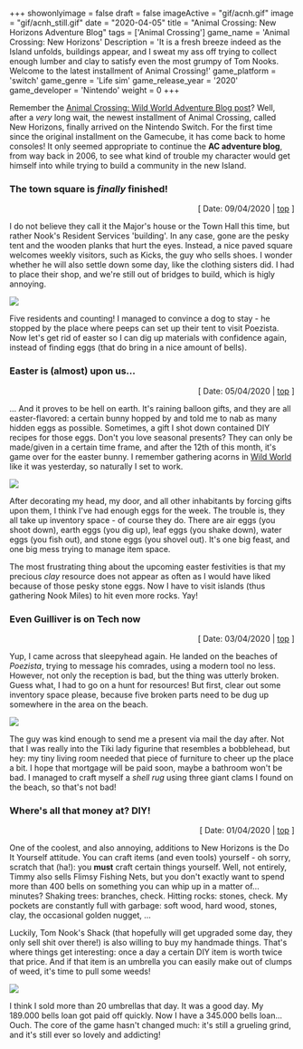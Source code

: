 +++
showonlyimage = false
draft = false
imageActive = "gif/acnh.gif"
image = "gif/acnh_still.gif"
date = "2020-04-05"
title = "Animal Crossing: New Horizons Adventure Blog"
tags = ['Animal Crossing']
game_name = 'Animal Crossing: New Horizons'
Description = 'It is a fresh breeze indeed as the Island unfolds, buildings appear, and I sweat my ass off trying to collect enough lumber and clay to satisfy even the most grumpy of Tom Nooks. Welcome to the latest installment of Animal Crossing!'
game_platform = 'switch'
game_genre = 'Life sim'
game_release_year = '2020'
game_developer = 'Nintendo'
weight = 0
+++

Remember the [Animal Crossing: Wild World Adventure Blog post](/articles/animalcrossing-wildworld/)? Well, after a _very_ long wait, the newest installment of Animal Crossing, called New Horizons, finally arrived on the Nintendo Switch. For the first time since the original installment on the Gamecube, it has come back to home consoles! It only seemed appropriate to continue the **AC adventure blog**, from way back in 2006, to see what kind of trouble my character would get himself into while trying to build a community in the new Island. 

### The town square is _finally_ finished!

<div style="text-align: right;">[ Date: 09/04/2020 | <a href="#top">top</a> ]</div>

I do not believe they call it the Major's house or the Town Hall this time, but rather Nook's Resident Services 'building'. In any case, gone are the pesky tent and the wooden planks that hurt the eyes. Instead, a nice paved square welcomes weekly visitors, such as Kicks, the guy who sells shoes. I wonder whether he will also settle down some day, like the clothing sisters did. I had to place their shop, and we're still out of bridges to build, which is higly annoying.

![](/img/games/ac/nhfeast.jpg)

Five residents and counting! I managed to convince a dog to stay - he stopped by the place where peeps can set up their tent to visit Poezista. Now let's get rid of easter so I can dig up materials with confidence again, instead of finding eggs (that do bring in a nice amount of bells).

### Easter is (almost) upon us...

<div style="text-align: right;">[ Date: 05/04/2020 | <a href="#top">top</a> ]</div>

... And it proves to be hell on earth. It's raining balloon gifts, and they are all easter-flavored: a certain bunny hopped by and told me to nab as many hidden eggs as possible. Sometimes, a gift I shot down contained DIY recipes for those eggs. Don't you love seasonal presents? They can only be made/given in a certain time frame, and after the 12th of this month, it's game over for the easter bunny. I remember gathering acorns in [Wild World](/articles/animalcrossing-wildworld/) like it was yesterday, so naturally I set to work.

![](/img/games/ac/nhpasen.jpg)

After decorating my head, my door, and all other inhabitants by forcing gifts upon them, I think I've had enough eggs for the week. The trouble is, they all take up inventory space - of course they do. There are air eggs (you shoot down), earth eggs (you dig up), leaf eggs (you shake down), water eggs (you fish out), and stone eggs (you shovel out). It's one big feast, and one big mess trying to manage item space. 

The most frustrating thing about the upcoming easter festivities is that my precious _clay_ resource does not appear as often as I would have liked because of those pesky stone eggs. Now I have to visit islands (thus gathering Nook Miles) to hit even more rocks. Yay!

### Even Guilliver is on Tech now

<div style="text-align: right;">[ Date: 03/04/2020 | <a href="#top">top</a> ]</div>

Yup, I came across that sleepyhead again. He landed on the beaches of _Poezista_, trying to message his comrades, using a modern tool no less. However, not only the reception is bad, but the thing was utterly broken. Guess what, I had to go on a hunt for resources! But first, clear out some inventory space please, because five broken parts need to be dug up somewhere in the area on the beach. 

![](/img/games/ac/nhohmygosh.jpg)

The guy was kind enough to send me a present via mail the day after. Not that I was really into the Tiki lady figurine that resembles a bobblehead, but hey: my tiny living room needed that piece of furniture to cheer up the place a bit. I hope that mortgage will be paid soon, maybe a bathroom won't be bad. I managed to craft myself a _shell rug_ using three giant clams I found on the beach, so that's not bad!

### Where's all that money at? DIY!

<div style="text-align: right;">[ Date: 01/04/2020 | <a href="#top">top</a> ]</div>

One of the coolest, and also annoying, additions to New Horizons is the Do It Yourself attitude. You can craft items (and even tools) yourself - oh sorry, scratch that (ha!): you **must** craft certain things yourself. Well, not entirely, Timmy also sells Flimsy Fishing Nets, but you don't exactly want to spend more than 400 bells on something you can whip up in a matter of... minutes? Shaking trees: branches, check. Hitting rocks: stones, check. My pockets are constantly full with garbage: soft wood, hard wood, stones, clay, the occasional golden nugget, ... 

Luckily, Tom Nook's Shack (that hopefully will get upgraded some day, they only sell shit over there!) is also willing to buy my handmade things. That's where things get interesting: once a day a certain DIY item is worth twice that price. And if that item is an umbrella you can easily make out of clumps of weed, it's time to pull some weeds! 

![](/img/games/ac/nhumbreallas.jpg)

I think I sold more than 20 umbrellas that day. It was a good day. My 189.000 bells loan got paid off quickly. Now I have a 345.000 bells loan... Ouch. The core of the game hasn't changed much: it's still a grueling grind, and it's still ever so lovely and addicting! 